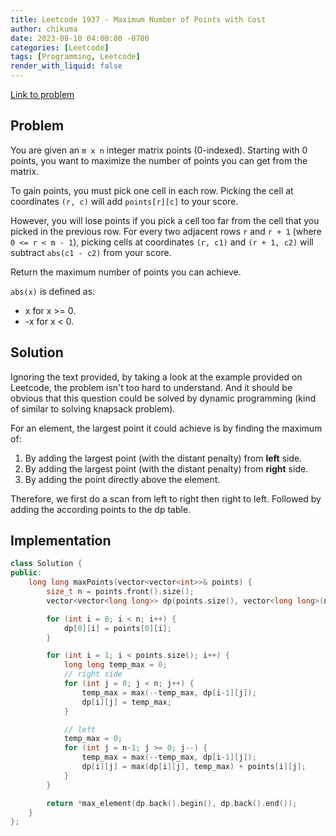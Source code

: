 ```yaml
---
title: Leetcode 1937 - Maximum Number of Points with Cost
author: chikuma
date: 2023-08-10 04:00:00 -0700
categories: [Leetcode]
tags: [Programming, Leetcode]
render_with_liquid: false
---
```


[Link to problem](https://leetcode.com/problems/maximum-number-of-points-with-cost/)

## Problem

You are given an `m x n` integer matrix points (0-indexed). Starting with 0
points, you want to maximize the number of points you can get from the matrix.

To gain points, you must pick one cell in each row. Picking the cell at
coordinates `(r, c)` will add `points[r][c]` to your score.

However, you will lose points if you pick a cell too far from the cell that you
picked in the previous row. For every two adjacent rows `r` and `r + 1` (where
`0 <= r < m - 1`), picking cells at coordinates `(r, c1)` and `(r + 1, c2)` will
subtract `abs(c1 - c2)` from your score.

Return the maximum number of points you can achieve.

`abs(x)` is defined as:
* x for x >= 0.
* -x for x < 0.


## Solution

Ignoring the text provided, by taking a look at the example provided on
Leetcode, the problem isn't too hard to understand. And it should be obvious
that this question could be solved by dynamic programming (kind of similar to
solving knapsack problem).

For an element, the largest point it could achieve is by finding the maximum
of:
1. By adding the largest point (with the distant penalty) from **left** side.
2. By adding the largest point (with the distant penalty) from **right** side.
3. By adding the point directly above the element.

Therefore, we first do a scan from left to right then right to left. Followed
by adding the according points to the dp table.

## Implementation

```cpp
class Solution {
public:
    long long maxPoints(vector<vector<int>>& points) {
        size_t n = points.front().size();
        vector<vector<long long>> dp(points.size(), vector<long long>(n));

        for (int i = 0; i < n; i++) {
            dp[0][i] = points[0][i];
        }

        for (int i = 1; i < points.size(); i++) {
            long long temp_max = 0;
            // right side
            for (int j = 0; j < n; j++) {
                temp_max = max(--temp_max, dp[i-1][j]);
                dp[i][j] = temp_max;
            }

            // left
            temp_max = 0;
            for (int j = n-1; j >= 0; j--) {
                temp_max = max(--temp_max, dp[i-1][j]);
                dp[i][j] = max(dp[i][j], temp_max) + points[i][j];
            }
        }

        return *max_element(dp.back().begin(), dp.back().end());
    }
};
```
